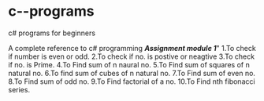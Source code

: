 # c--programs
c# programs for beginners

A complete reference to c# programming 
***Assignment module 1***"
1.To check if number is even or odd.
2.To check if no. is postive or neagtive
3.To check if no. is Prime.
4.To Find sum of n naural no.
5.To Find sum of squares of n natural no.
6.To find sum of cubes of n natural no.
7.To Find sum of even no.
8.To Find sum of odd no.
9.To Find factorial of a no.
10.To Find nth fibonacci series.
